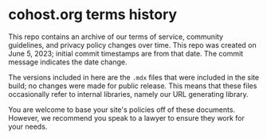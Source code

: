 # cohost.org terms history

This repo contains an archive of our terms of service, community guidelines, and privacy policy changes over time. This repo was created on June 5, 2023; initial commit timestamps are from that date. The commit message indicates the date change.

The versions included in here are the `.mdx` files that were included in the site build; no changes were made for public release. This means that these files occasionally refer to internal libraries, namely our URL generating library.

You are welcome to base your site's policies off of these documents. However, we recommend you speak to a lawyer to ensure they work for your needs.
